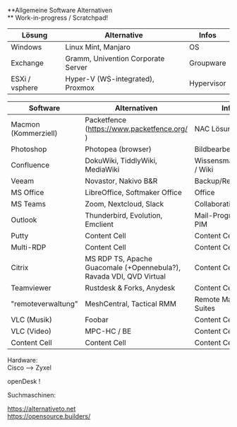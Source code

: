 **Allgemeine Software Alternativen  
** Work-in-progress / Scratchpad!  

| Lösung  | Alternative | Infos |
| ------------- | ------------- | ------------- |
| Windows  | Linux Mint, Manjaro   | OS  |
| Exchange  | Gramm, Univention Corporate Server   | Groupware  |
| ESXi / vsphere  | Hyper-V (WS-integrated), Proxmox   | Hypervisor  |




| Software  | Alternativen | Infos |
| ------------- | ------------- | ------------- |
| Macmon (Kommerziell)  | Packetfence (https://www.packetfence.org/ )   | NAC Lösungen  |
| Photoshop  | Photopea (browser)  | Bildbearbeitung  |****
| Confluence  | DokuWiki, TiddlyWiki, MediaWiki  | Wissensmanagement / Wiki  |****
| Veeam  | Novastor, Nakivo B&R   | Backup/Replikation  |
| MS Office  | LibreOffice, Softmaker Office  | Office  |****
| MS Teams  | Zoom, Nextcloud, Slack  | Collaboration  |****
| Outlook  | Thunderbird, Evolution, Emclient  | Mail-Programm / PIM  |****
| Putty  | Content Cell  | Content Cell  |****
| Multi-RDP  | Content Cell  | Content Cell  |****
| Citrix  | MS RDP TS, Apache Guacomale (+Opennebula?), Ravada VDI, QVD Virtual  | Content Cell  |****
| Teamviewer  | Rustdesk & Forks, Anydesk  | Content Cell  |****
| "remoteverwaltung"  | MeshCentral, Tactical RMM  | Remote Management Suites |****
| VLC (Musik)  | Foobar  | Content Cell  |****
| VLC (Video)  | MPC-HC / BE  | Content Cell  |****
| Content Cell  | Content Cell  | Content Cell  |****



Hardware:  
Cisco --> Zyxel


openDesk !

Suchmaschinen:  

https://alternativeto.net  
https://opensource.builders/  

